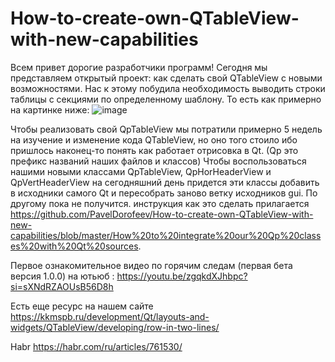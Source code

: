# How-to-create-own-QTableView-with-new-capabilities

Всем привет дорогие разработчики программ!
Сегодня мы представляем открытый проект: как сделать свой QTableView с новыми возможностями.
Нас к этому побудила необходимость выводить строки таблицы с секциями по определенному шаблону.
То есть как примерно на картинке ниже:
![image](https://github.com/PavelDorofeev/How-to-create-own-QTableView-with-new-capabilities/assets/13850002/be731312-aa0b-4d14-ad42-832ab513857f)

Чтобы реализовать свой QpTableView мы потратили примерно 5 недель на  изучение и изменение кода QTableView, но оно того стоило ибо пришлось наконец-то понять как работает отрисовка в Qt.
(Qp это префикс названий наших файлов и классов) 
Чтобы воспользоваться нашими новыми классами QpTableView, QpHorHeaderView и QpVertHeaderView на сегодняшний день придется эти классы добавить в исходники самого Qt и пересобрать заново ветку исходников gui. По другому пока не получится.
инструкция как это сделать прилагается https://github.com/PavelDorofeev/How-to-create-own-QTableView-with-new-capabilities/blob/master/How%20to%20integrate%20our%20Qp%20classes%20with%20Qt%20sources.

Первое ознакомительное видео по горячим следам (первая бета версия 1.0.0) на ютьюб : https://youtu.be/zgqkdXJhbpc?si=sXNdRZAOUsB56D8h

Есть еще ресурс на нашем сайте https://kkmspb.ru/development/Qt/layouts-and-widgets/QTableView/developing/row-in-two-lines/ 

Habr https://habr.com/ru/articles/761530/

